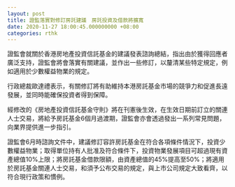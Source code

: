 ```yaml
---
layout: post
title: 證監落實對修訂房託建議　房託投資及借款將擴寬
date: 2020-11-27 18:00:45.000000000 +08:00
categories: rthk
---
```


證監會就關於香港房地產投資信託基金的建議發表諮詢總結，指出由於獲得回應者廣泛支持，證監會將會落實有關建議，並作出一些修訂，以釐清某些特定規定，例如適用於少數權益物業的規定。

行政總裁歐達禮表示，有關修訂將有助維持本港房託基金市場的競爭力和促進長遠發展，並同時能確保投資者得到保障。

經修改的《房地產投資信託基金守則》將在刊憲後生效，在生效日期前訂立的關連人士交易，將給予房託基金6個月過渡期，證監會亦會透過發出一系列常見問題，向業界提供進一步指引。

證監會6月時諮詢文件中，建議修訂容許房託基金在符合各項條件情況下，投資少數權益物業；取得單位持有人批准及符合條件下，投資物業發展項目可超過現有資產總值10%上限；將房託基金借款限額，由資產總值的45%提高至50%；將適用於房託基金關連人士交易，和須予公布交易的規定，與上市公司規定大致看齊，以符合現行政策和慣例。
